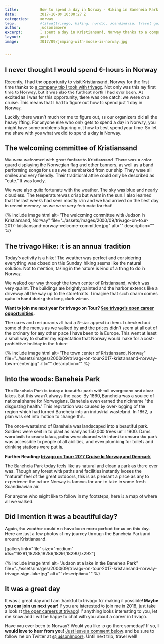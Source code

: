 ```yaml
---
title:			How to spend a day in Norway - Hiking in Baneheia Park in Kristiansand
date:			2017-10-09 10:00:27 Z
categories:		norway
tags:			#lifeattrivago, hiking, nordic, scandinavia, travel guide
author:			judsonlmoore
excerpt:		I spent a day in Kristiansand, Norway thanks to a company cruise for the 2017 trivago on Tour. Though just one day, I experienced memories that will last forever!
layout:			post
image:			2017/09/jumping-with-moose-in-norway.jpg


---
```


## I never thought I would spend 6-hours in Norway

Recently, I had the opportunity to visit Kristiansand, Norway for the first time thanks to [a company trip I took with trivago](https://www.judsonlmoore.com/trivago-tour-2017/). Not only was this my first time to Norway, but it was also the furthest north I had ever been. As excited as I was for this opportunity, there was one catch: we were on a cruise. This means that I had to figure out how to spend just 1 day in Norway.

Luckily, there wasn’t much for me to figure out, as our organizers did all the heavy lifting. For anyone else who only gets to spend a day in Norway, you might have some problems figuring out how to best spend your time. So let me share with you what we did to spend a day in Norway.

## The welcoming committee of Kristiansand

We were welcomed with great fanfare to Kristiansand. There was a color guard displaying the Norwegian flag and other banners, as well as a band performing songs for us as we disembarked from our ship. They were all smiles and very friendly. Their traditional attire could only be described as "cute." It was lovely.

We were also quite fortunate with the weather. The sky was blue and nearly cloudless. The temperature was crisp but warm in the sun. I also learned that the last weeks had seen mostly rain and we had arrived on the best day in recent memory, so we were very fortunate for that!

{% include image.html alt="The welcoming committee with Judson in Kristiansand, Norway" file="../assets/images/2000/09/trivago-on-tour-2017-kristiansand-norway-welcome-committee.jpg" alt="" description="" %}

## The trivago Hike: it is an annual tradition

Today's activity is a hike! The weather was perfect and considering everything was closed on this Sunday, hiking seems like the natural solution. Not to mention, taking in the nature is kind of a thing to do in Norway.

We walked our way through the town center of Kristiansand, which was very quaint. The buildings are brightly painted and the harbor extends like a driveway all the way up to the storefronts. I imagine that such charm comes quite in hand during the long, dark winter.

**Want to join me next year for trivago on Tour? [See trivago’s open career opportunities](http://company.trivago.com/jobs/).**

The cafes and restaurants all had a 5-star appeal to them. I checked out some of the menus as we walked by and the prices didn't seem at all out of the ordinary for any other place I have been to in Europe. This went at least a small way to shatter my expectation that Norway would make for a cost-prohibitive holiday in the future.

{% include image.html alt="The town center of Kristiansand, Norway" file="../assets/images/2000/09/trivago-on-tour-2017-kristiansand-norway-town-center.jpg" alt="" description="" %}

## Into the woods: Baneheia Park

The Baneheia Park is today a beautiful park with tall evergreens and clear lakes. But this wasn't always the case. By 1860, Baneheia was a source of national shame for Norwegians. Baneheia even earned the nickname "the disgusting health." This reputation was caused by over-logging of the region which had turned Baneheia into an industrial wasteland. In 1862, a plan was set into motion to change this.

The once-wasteland of Baneheia was landscaped into a beautiful park. Soldiers were sent in to plant as many as 150,000 trees until 1900. Dams were built to create lakes, paths were cleared with intent to ensure the park was accessible to people of all abilities, and even plumbing for toilets and drinking stations were put in.

**Further Reading: [trivago on Tour: 2017 Cruise to Norway and Denmark](https://www.judsonlmoore.com/trivago-tour-2017/)**

The Baneheia Park today feels like as natural and clean a park as there ever was. Though any forest with paths and facilities instantly looses the "natural" feel of the great outdoors, this is as pleasant a place as any to experience the nature Norway is famous for and to take in some fresh Scandinavian air.

For anyone who might like to follow in my footsteps, here is a map of where all we walked.

## Did I mention it was a beautiful day?

Again, the weather could not have been more perfect for us on this day. Here are just a few photos of my journey through the Baneheia Park and around Kristiansand.

[gallery link="file" size="medium" ids="18281,18288,18289,18291,18290,18292"]

{% include image.html alt="Judson at a lake in the Baneheia Park" file="../assets/images/2000/09/trivago-on-tour-2017-kristiansand-norway-trivago-sign-lake.jpg" alt="" description="" %}

## It was a great day

It was a great day and I am thankful to trivago for making it possible! **Maybe you can join us next year!** If you are interested to join me in 2018, just take a look at [the open careers at trivago](http://company.trivago.com/jobs/)! If anything looks interesting to you, let me know and I will be happy to chat with you about a career in trivago.

Have you ever been to Norway? Would you like to go there someday? If so, **I would love to hear from you!** [Just leave a comment below](https://www.judsonlmoore.com/trivago-tour-2017/#dsq-app1), and be sure to follow me on Twitter at [@judsonlmoore](https://www.twitter.com/judsonlmoore/). Until next trip, travel well!
